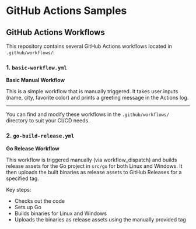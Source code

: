 # GitHub Actions Samples


## GitHub Actions Workflows

This repository contains several GitHub Actions workflows located in `.github/workflows/`:

### 1. `basic-workflow.yml`
**Basic Manual Workflow**

This is a simple workflow that is manually triggered. It takes user inputs (name, city, favorite color) and prints a greeting message in the Actions log.

---
You can find and modify these workflows in the `.github/workflows/` directory to suit your CI/CD needs.

### 2. `go-build-release.yml`
**Go Release Workflow**

This workflow is triggered manually (via workflow_dispatch) and builds release assets for the Go project in `src/go` for both Linux and Windows. It then uploads the built binaries as release assets to GitHub Releases for a specified tag.

Key steps:
- Checks out the code
- Sets up Go
- Builds binaries for Linux and Windows
- Uploads the binaries as release assets using the manually provided tag